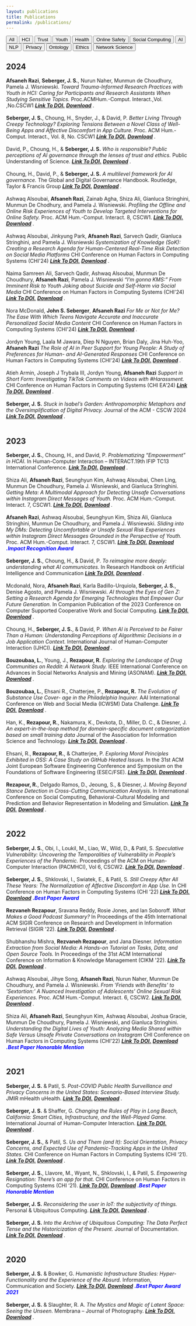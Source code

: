 ```yaml
---
layout: publications
title: Publications
permalink: /publications/
---
```

<button onclick="showContent('All')">All</button>
<button onclick="showContent('HCI')">HCI</button>
<button onclick="showContent('Trust')">Trust</button>
<button onclick="showContent('Youth')">Youth</button>
<button onclick="showContent('Health')">Health</button>
<button onclick="showContent('Online Safety')">Online Safety</button>
<button onclick="showContent('Social Computing')">Social Computing</button>
<button onclick="showContent('AI')">AI</button>
<button onclick="showContent('NLP')">NLP</button>
<button onclick="showContent('Privacy')">Privacy</button>
<button onclick="showContent('Ontology')">Ontology</button>
<button onclick="showContent('Ethics')">Ethics</button>
<button onclick="showContent('Network Science')">Network Science</button>
<div id='All' class='Pubcontent' style='display:block;'>
<h2>2024</h2>
<strong>Afsaneh Razi</strong>, <strong>Seberger, J. S.</strong>, Nurun Naher, Munmun de Choudhury, Pamela J. Wisniewski.  <em>Toward Trauma-Informed Research Practices with Youth in HCI: Caring for Participants and Research Assistants When Studying Sensitive Topics.</em> Proc.ACMHum.-Comput. Interact.,Vol. ,No.CSCW1 <a href="https://doi.org/10.1145/3637411"><em> <strong>Link To DOI.</strong></em></a> <a href="https://github.com/donuts-test/donuts-test.github.io/blob/main/Donuts_Colab_Publications_PDF/Toward%20Trauma-Informed%20Research%20Practices%20with%20Youth%20in%20HCI_%20Caring%20for%20Participants%20and%20Research%20Assistants%20When%20Studying%20Sensitive%20Topics.pdf"><em><strong> Download</strong></em></a> <em>.</em> <br><br><strong>Seberger, J. S.</strong>, Choung, H., Snyder, J., & David, P. <em>Better Living Through Creepy Technology? Exploring Tensions Between a Novel Class of Well-Being Apps and Affective Discomfort in App Culture.</em> Proc. ACM Hum.-Comput. Interact., Vol. 8, No. CSCW1 <a href="https://doi.org/10.
1145/3637299"><em> <strong>Link To DOI.</strong></em></a> <a href="https://github.com/donuts-test/donuts-test.github.io/blob/main/Donuts_Colab_Publications_PDF/Better%20Living%20Through%20Creepy%20Technology%20Exploring%20Tensions%20Between%20a%20Novel.pdf"><em><strong> Download</strong></em></a> <em>.</em> <br><br> David, P., Choung, H., & <strong>Seberger, J. S.</strong> <em>Who is responsible? Public perceptions of AI governance through the lenses of trust and ethics.</em>  Public Understanding of Science. <a href="https://doi.org/10.1177/09636625231224592"><em> <strong>Link To DOI.</strong></em></a> <a href="nan"><em><strong> Download</strong></em></a> <em>.</em> <br><br>Choung, H., David, P., & <strong>Seberger, J. S.</strong> <em>A multilevel framework for AI governance. </em> The Global and Digital Governance Handbook. Routledge, Taylor & Francis Group <a href="TBD"><em> <strong>Link To DOI.</strong></em></a> <a href="nan"><em><strong> Download</strong></em></a> <em>.</em> <br><br> Ashwaq Alsoubai, <strong>Afsaneh Razi</strong>, Zainab Agha, Shiza Ali, Gianluca Stringhini, Munmun De Chodhury,
 and Pamela J. Wisniewski.  <em>Profiling the Offline and Online Risk Experiences of Youth to Develop Targeted Interventions for Online Safety. </em>  Proc. ACM Hum.-Comput. Interact. 8, CSCW1. <a href="https://doi.org/10.1145/3637391"><em> <strong>Link To DOI.</strong></em></a> <a href="https://github.com/donuts-test/donuts-test.github.io/blob/main/Donuts_Colab_Publications_PDF/Profiling%20the%20Offline%20and%20Online%20Risk%20Experiences%20of%20Youth%20to%20Develop%20Targeted%20Interventions%20for%20Online%20Safety.pdf"><em><strong> Download</strong></em></a> <em>.</em> <br><br>Ashwaq Alsoubai, Jinkyung Park, <strong>Afsaneh Razi</strong>, Sarvech Qadir, Gianluca Stringhini, and Pamela J. Wisniewski <em>Systemization of Knowledge (SoK): Creating a Research Agenda
for Human-Centered Real-Time Risk Detection on Social Media
Platforms</em> CHI Conference on Human Factors in Computing Systems (CHI'24) <a href="https://doi.org/10.1145/3613904.3642315"><em> <strong>Link To DOI.</strong></em></a> <a href="https://github.com/donuts-test/donuts-test.github.io/blob/main/Donuts_Colab_Publications_PDF/Creating%20a%20Research%20Agenda%20for%20Human-Centered%20Real-Time%20Risk%20Detection%20on%20Social%20Media%20Platforms.pdf"><em><strong> Download</strong></em></a> <em>.</em> <br><br>Naima Samreen Ali, Sarvech Qadir, Ashwaq Alsoubai, Munmun De Choudhury, <strong>Afsaneh Razi</strong>, Pamela J. Wisniewski <em>“I’m gonna KMS:” From Imminent Risk to Youth Joking about
Suicide and Self-Harm via Social Media</em> CHI Conference on Human Factors in Computing Systems (CHI'24) <a href="https://doi.org/10.1145/3613904.3642489"><em> <strong>Link To DOI.</strong></em></a> <a href="https://github.com/donuts-test/donuts-test.github.io/blob/main/Donuts_Colab_Publications_PDF/From%20Imminent%20Risk%20to%20Youth%20Joking%20about%20Suicide%20and%20Self-Harm%20via%20Social%20Media.pdf"><em><strong> Download</strong></em></a> <em>.</em> <br><br>Nora McDonald, <strong>John S. Seberger</strong>, <strong>Afsaneh Razi</strong> <em>For Me or Not for Me? The Ease With Which Teens Navigate
Accurate and Inaccurate Personalized Social Media Content</em> CHI Conference on Human Factors in Computing Systems (CHI'24) <a href="https://doi.org/10.1145/3613904.3642297"><em> <strong>Link To DOI.</strong></em></a> <a href="https://github.com/donuts-test/donuts-test.github.io/blob/main/Donuts_Colab_Publications_PDF/For_Me_or_Not_for_Me__CHI_2024-1.pdf"><em><strong> Download</strong></em></a> <em>.</em> <br><br>Jordyn Young, Laala M Jawara, Diep N Nguyen, Brian Daly, Jina Huh-Yoo, <strong>Afsaneh Razi</strong> <em>The Role of AI in Peer Support for Young People: A Study of Preferences for
Human- and AI-Generated Responses</em> CHI Conference on Human Factors in Computing Systems (CHI'24) <a href="https://doi.org/10.
1145/3613904.3642574"><em> <strong>Link To DOI.</strong></em></a> <a href="https://github.com/donuts-test/donuts-test.github.io/blob/main/Donuts_Colab_Publications_PDF/CHI2024_Peer_Support_Norms_Exchange.pdf"><em><strong> Download</strong></em></a> <em>.</em> <br><br>Atieh Armin, Joseph J Trybala III, Jordyn Young, <strong>Afsaneh Razi</strong> <em>Support in Short Form: Investigating TikTok Comments on Videos with #Harassment.</em> CHI Conference on Human Factors in Computing Systems (CHI EA'24) <a href="https://doi.org/10.1145/3613905.3650849"><em> <strong>Link To DOI.</strong></em></a> <a href="https://github.com/donuts-test/donuts-test.github.io/blob/main/Donuts_Colab_Publications_PDF/CHI_24_LBW_Tiktok_Harassment_Comments_Topic_Modeling.pdf"><em><strong> Download</strong></em></a> <em>.</em> <br><br><strong>Seberger, J. S.</strong> <em>Stuck in Isabel’s Garden: Anthropomorphic Metaphors and
the Oversimplification of Digital Privacy.</em> Journal of the ACM - CSCW 2024 <a href="https://doi.org/10.1145/1122445.1122456"><em> <strong>Link To DOI.</strong></em></a> <a href="Null"><em><strong> Download</strong></em></a> <em>.</em> <br><br><h2>2023</h2>
<strong>Seberger, J. S.</strong>, Choung, H., and David, P. <em>Problematizing “Empowerment” in HCAI.</em> In Human-Computer Interaction – INTERACT.19th IFIP TC13 International Conference.  <a href="https://doi.org/10.1007/978-3-031-42286-7_15"><em> <strong>Link To DOI.</strong></em></a> <a href="https://github.com/donuts-test/donuts-test.github.io/blob/main/Donuts_Colab_Publications_PDF/Problematizing%20%E2%80%9CEmpowerment%E2%80%9D%20in%20HCAI..pdf"><em><strong> Download</strong></em></a> <em>.</em> <br><br>Shiza Ali, <strong>Afsaneh Razi</strong>, Seunghyun Kim, Ashwaq Alsoubai, Chen Ling, Munmun De Choudhury, Pamela J. Wisniewski, and Gianluca Stringhini.  <em>Getting Meta: A Multimodal Approach for Detecting Unsafe Conversations within Instagram Direct Messages of Youth.</em> Proc. ACM Hum.-Comput. Interact. 7, CSCW1. <a href="https://doi.org/10.1145/3579608"><em> <strong>Link To DOI.</strong></em></a> <a href="https://github.com/donuts-test/donuts-test.github.io/blob/main/Donuts_Colab_Publications_PDF/Getting%20Meta_%20A%20Multimodal%20Approach%20for%20Detecting%20Unsafe%20Conversations%20within%20Instagram%20Direct%20Messages%20of%20Youth.pdf"><em><strong> Download</strong></em></a> <em>.</em> <br><br><strong>Afsaneh Razi</strong>, Ashwaq Alsoubai, Seunghyun Kim, Shiza Ali, Gianluca Stringhini, Munmun De Choudhury, and Pamela J. Wisniewski.  <em>Sliding into My DMs: Detecting Uncomfortable or Unsafe Sexual Risk Experiences within Instagram Direct Messages Grounded in the Perspective of Youth.</em> Proc. ACM Hum.-Comput. Interact. 7, CSCW1. <a href="https://doi.org/10.1145/3579522"><em> <strong>Link To DOI.</strong></em></a> <a href="https://github.com/donuts-test/donuts-test.github.io/blob/main/Donuts_Colab_Publications_PDF/Sliding%20into%20My%20DMs_%20Detecting%20Uncomfortable%20or%20Unsafe%20Sexual%20Risk%20Experiences%20within%20Instagram%20Direct%20Messages%20Grounded%20in%20the%20Perspective%20of%20Youth.pdf"><em><strong> Download</strong></em></a> <span style="color: blue; font-style: italic; font-weight: bold;">.Impact Recognition Award</span> <br><br><strong>Seberger, J. S.</strong>, Choung, H., & David, P. <em>To reimagine more deeply: understanding what AI communicates. </em> In Research Handbook on Artificial Intelligence and Communication <a href="https://doi.org/10.4337/9781803920306.00034"><em> <strong>Link To DOI.</strong></em></a> <a href="nan"><em><strong> Download</strong></em></a> <em>.</em> <br><br>Mcdonald, Nora, <strong>Afsaneh Razi</strong>, Karla Badillo-Urquiola, <strong>Seberger, J. S.</strong>, Denise Agosto, and Pamela J. Wisniewski. <em>AI through the Eyes of Gen Z: Setting a Research Agenda for Emerging Technologies that Empower Our Future Generation.</em> In Companion Publication of the 2023 Conference on Computer Supported Cooperative Work and Social Computing. <a href="https://doi.org/10.1145/3584931.3611281"><em> <strong>Link To DOI.</strong></em></a> <a href="https://github.com/donuts-test/donuts-test.github.io/blob/main/Donuts_Colab_Publications_PDF/AI%20through%20the%20Eyes%20of%20Gen%20Z_%20Setting%20a%20Research%20Agenda%20for%20Emerging%20Technologies%20that%20Empower%20Our%20Future%20Generations.pdf"><em><strong> Download</strong></em></a> <em>.</em> <br><br>Choung, H., <strong>Seberger, J. S.</strong>, & David, P.  <em>When AI is Perceived to be Fairer Than a Human: Understanding Perceptions of Algorithmic Decisions in a Job Application Context. </em> International Journal of Human-Computer Interaction (IJHCI). <a href="https://doi.org/10.1080/10447318.2023.2266244"><em> <strong>Link To DOI.</strong></em></a> <a href="https://github.com/donuts-test/donuts-test.github.io/blob/main/Donuts_Colab_Publications_PDF/When%20AI%20is%20Perceived%20to%20Be%20Fairer%20than%20a%20Human%20%20Understanding%20Perceptions%20of%20Algorithmic%20Decisions%20in%20a%20Job%20Application%20C.pdf"><em><strong> Download</strong></em></a> <em>.</em> <br><br><strong>Bouzoubaa, L.</strong>, Young, J., <strong>Rezapour, R.</strong> <em>Exploring the Landscape of Drug Communities on Reddit: A Network Study.</em> IEEE International Conference on Advances in Social Networks Analysis and Mining (ASONAM). <a href="https://doi.org/10.1145/3625007.3629125"><em> <strong>Link To DOI.</strong></em></a> <a href="nan"><em><strong> Download</strong></em></a> <em>.</em> <br><br><strong>Bouzoubaa, L.</strong>, Ehsani R., Chatterjee, P., <strong>Rezapour, R.</strong> <em>The Evolution of Substance Use Cover- age in the Philadelphia Inquirer.</em> AAI International Conference on Web and Social Media (ICWSM) Data Challenge. <a href="https://doi.org/10.48550/ARXIV.2307.01299"><em> <strong>Link To DOI.</strong></em></a> <a href="https://github.com/donuts-test/donuts-test.github.io/blob/main/Donuts_Colab_Publications_PDF/The%20Evolution%20of%20Substance%20Use%20Coverage%20in%20the%20Philadelphia%20Inquirer.pdf"><em><strong> Download</strong></em></a> <em>.</em> <br><br>Han, K., <strong>Rezapour, R.</strong>, Nakamura, K., Devkota, D., Miller, D. C., & Diesner, J. <em>An expert-in-the-loop method for domain-specific document categorization based on small training data</em> Journal of the Association for Information Science and Technology. <a href="https://doi.org/10.1002/asi.24714"><em> <strong>Link To DOI.</strong></em></a> <a href="https://github.com/donuts-test/donuts-test.github.io/blob/main/Donuts_Colab_Publications_PDF/An%20expert-in-the-loop%20method%20for%20domain-specific%20document%20categorization%20based%20on%20small%20training%20data.pdf"><em><strong> Download</strong></em></a> <em>.</em> <br><br>Ehsani, R., <strong>Rezapour, R.</strong>, & Chatterjee, P. <em>Exploring Moral Principles Exhibited in OSS: A Case Study on GitHub Heated Issues.</em> In the 31st ACM Joint European Software Engineering Conference and Symposium on the Foundations of Software Engineering (ESEC/FSE). <a href="https://arxiv.org/abs/2307.15631"><em> <strong>Link To DOI.</strong></em></a> <a href="https://github.com/donuts-test/donuts-test.github.io/blob/main/Donuts_Colab_Publications_PDF/Exploring%20Moral%20Principles%20Exhibitedin%20OSS%20ACaseStudyon%20GitHubHeatedIssues.pdf"><em><strong> Download</strong></em></a> <em>.</em> <br><br><strong>Rezapour, R.</strong>, Delgado Ramos, D., Jeoung, S., & Diesner, J. <em>Moving Beyond Stance Detection in Cross-Cutting Communication Analysis.</em> In International Conference on Social Computing, Behavioral-Cultural Modeling and Prediction and Behavior Representation in Modeling and Simulation. <a href="https://doi.org/10.1007/978-3-031-43129-6_30"><em> <strong>Link To DOI.</strong></em></a> <a href="nan"><em><strong> Download</strong></em></a> <em>.</em> <br><br><h2>2022</h2>
<strong>Seberger, J. S.</strong>, Obi, I., Loukil, M., Liao, W., Wild, D., & Patil, S. <em>Speculative Vulnerability: Uncovering the Temporalities of Vulnerability in People’s Experiences of the Pandemic.</em> Proceedings of the ACM on Human-Computer Interaction (PACMHCI), Vol 6, CSCW2. <a href="https://doi.org/10.1145/3555586"><em> <strong>Link To DOI.</strong></em></a> <a href="https://github.com/donuts-test/donuts-test.github.io/blob/main/Donuts_Colab_Publications_PDF/Speculative%20Vulnerability%20Uncovering%20the%20Temporalities%20of%20Vulnerability%20in%20People%E2%80%99s%20Experiences%20of%20the%20Pandemic.pdf"><em><strong> Download</strong></em></a> <em>.</em> <br><br><strong>Seberger, J. S.</strong>, Shklovski, I., Swiatek, E., & Patil, S. <em>Still Creepy After All These Years: The Normalization of Affective Discomfort in App Use.</em> In CHI Conference on Human Factors in Computing Systems (CHI ’22) <a href="https://doi.org/10.1145/3491102.3502112"><em> <strong>Link To DOI.</strong></em></a> <a href="https://github.com/donuts-test/donuts-test.github.io/blob/main/Donuts_Colab_Publications_PDF/Still%20Creepy%20After%20All%20These%20Years_%20The%20Normalization%20of%20Affective%20Discomfort%20in%20App%20Use.pdf"><em><strong> Download</strong></em></a> <span style="color: blue; font-style: italic; font-weight: bold;">.Best Paper Award</span> <br><br><strong>Rezvaneh Rezapour</strong>, Sravana Reddy, Rosie Jones, and Ian Soboroff. <em> What Makes a Good Podcast Summary?</em>  In Proceedings of the 45th International ACM SIGIR Conference on Research and Development in Information Retrieval (SIGIR '22). <a href="https://doi.org/10.1145/3477495.3531802"><em> <strong>Link To DOI.</strong></em></a> <a href="https://github.com/donuts-test/donuts-test.github.io/blob/main/Donuts_Colab_Publications_PDF/What%20Makes%20a%20Good%20Podcast%20Summary.pdf"><em><strong> Download</strong></em></a> <em>.</em> <br><br>Shubhanshu Mishra, <strong>Rezvaneh Rezapour</strong>, and Jana Diesner. <em> Information Extraction from Social Media: A Hands-on Tutorial on Tasks, Data, and Open Source Tools.</em> In Proceedings of the 31st ACM International Conference on Information & Knowledge Management (CIKM '22). <a href="https://doi.org/10.1145/3511808.3557503"><em> <strong>Link To DOI.</strong></em></a> <a href="https://github.com/donuts-test/donuts-test.github.io/blob/main/Donuts_Colab_Publications_PDF/Information%20Extraction%20from%20Social%20Media%20A%20Hands-on%20Tutorial%20on%20Tasks%2C%20Data%2C%20and%20Open%20Source%20Tools..pdf"><em><strong> Download</strong></em></a> <em>.</em> <br><br>Ashwaq Alsoubai, Jihye Song, <strong>Afsaneh Razi</strong>, Nurun Naher, Munmun De Choudhury, and Pamela J. Wisniewski. <em>From 'Friends with Benefits' to 'Sextortion:' A Nuanced Investigation of Adolescents' Online Sexual Risk Experiences.</em> Proc. ACM Hum.-Comput. Interact. 6, CSCW2. <a href="https://doi.org/10.1145/3555136"><em> <strong>Link To DOI.</strong></em></a> <a href="https://github.com/donuts-test/donuts-test.github.io/blob/main/Donuts_Colab_Publications_PDF/From%20'Friends%20with%20Benefits'%20to%20'Sextortion_'%20A%20Nuanced%20Investigation%20of%20Adolescents'%20Online%20Sexual%20Risk%20Experiences.pdf"><em><strong> Download</strong></em></a> <em>.</em> <br><br>Shiza Ali, <strong>Afsaneh Razi</strong>, Seunghyun Kim, Ashwaq Alsoubai, Joshua Gracie, Munmun De Choudhury, Pamela J. Wisniewski, and Gianluca Stringhini. <em>Understanding the Digital Lives of Youth: Analyzing Media Shared within Safe Versus Unsafe Private Conversations on Instagram</em> CHI Conference on Human Factors in Computing Systems (CHI'22) <a href="https://dl.acm.org/doi/abs/10.1145/3491102.3501969"><em> <strong>Link To DOI.</strong></em></a> <a href="https://github.com/donuts-test/donuts-test.github.io/blob/main/Donuts_Colab_Publications_PDF/Understanding_digital_lives_of_youth.pdf"><em><strong> Download</strong></em></a> <span style="color: blue; font-style: italic; font-weight: bold;">.Best Paper Honorable Mention</span> <br><br><h2>2021</h2>
<strong>Seberger, J. S.</strong> & Patil, S.  <em>Post-COVID Public Health Surveillance and Privacy Concerns in the United States: Scenario-Based Interview Study. </em> JMIR mHealth uHealth. <a href="https://doi.org/10.2196/30871"><em> <strong>Link To DOI.</strong></em></a> <a href="https://github.com/donuts-test/donuts-test.github.io/blob/main/Donuts_Colab_Publications_PDF/Post-COVID%20Public%20Health%20Surveillance%20and%20Privacy%20Concerns%20in%20the%20United%20States-%20Scenario-Based%20Interview%20Study..pdf"><em><strong> Download</strong></em></a> <em>.</em> <br><br><strong>Seberger, J. S.</strong> & Shaffer, G. <em>Changing the Rules of Play in Long Beach, California: Smart Cities, Infrastructure, and the Well-Played Game. </em> International Journal of Human-Computer Interaction. <a href="https://doi.org/10.1080/10447318.2021.2012380"><em> <strong>Link To DOI.</strong></em></a> <a href="https://github.com/donuts-test/donuts-test.github.io/blob/main/Donuts_Colab_Publications_PDF/Changing%20the%20Rules%20of%20Play%20in%20Long%20Beach%2C%20California-%20Smart%20Cities%2C%20Infrastructure%2C%20and%20the%20Well-Played%20Game..pdf"><em><strong> Download</strong></em></a> <em>.</em> <br><br><strong>Seberger, J. S.</strong>, & Patil, S. <em>Us and Them (and It): Social Orientation, Privacy Concerns, and Expected Use of Pandemic-Tracking Apps in the United States.</em> CHI Conference on Human Factors in Computing Systems (CHI ‘21). <a href="https://doi.org/10.1145/3411764.3445485"><em> <strong>Link To DOI.</strong></em></a> <a href="https://github.com/donuts-test/donuts-test.github.io/blob/main/Donuts_Colab_Publications_PDF/Us%20and%20Them%20(and%20It)-%20Social%20Orientation%2C%20Privacy%20Concerns%2C%20and%20Expected%20Use%20of%20Pandemic-Tracking%20Apps%20in%20the%20United%20States.pdf"><em><strong> Download</strong></em></a> <em>.</em> <br><br><strong>Seberger, J. S.</strong>, Llavore, M., Wyant, N., Shklovski, I., & Patil, S. <em>Empowering Resignation: There’s an app for that.</em> CHI Conference on Human Factors in Computing Systems (CHI ‘21). <a href="https://doi.org/10.1145/3411764.3445293"><em> <strong>Link To DOI.</strong></em></a> <a href="https://github.com/donuts-test/donuts-test.github.io/blob/main/Donuts_Colab_Publications_PDF/Empowering%20Resignation-%20There%E2%80%99s%20an%20app%20for%20that.pdf"><em><strong> Download</strong></em></a> <span style="color: blue; font-style: italic; font-weight: bold;">.Best Paper Honorable Mention</span> <br><br><strong>Seberger, J. S.</strong> <em>Reconsidering the user in IoT: the subjectivity of things. </em> Personal & Ubiquitous Computing. <a href="https://doi.org/10.1007/s00779-020-01513-0"><em> <strong>Link To DOI.</strong></em></a> <a href="https://github.com/donuts-test/donuts-test.github.io/blob/main/Donuts_Colab_Publications_PDF/Reconsidering%20the%20user%20in%20IoT%20the%20subjectivity%20of%20things.pdf"><em><strong> Download</strong></em></a> <em>.</em> <br><br><strong>Seberger, J. S.</strong> <em>Into the Archive of Ubiquitous Computing: The Data Perfect Tense and the Historicization of the Present. </em> Journal of Documentation. <a href="https://doi.org/10.1108/JD-11-2020-0195"><em> <strong>Link To DOI.</strong></em></a> <a href="https://github.com/donuts-test/donuts-test.github.io/blob/main/Donuts_Colab_Publications_PDF/Into%20the%20Archive%20of%20Ubiquitous%20Computing-%20The%20Data%20Perfect%20Tense%20and%20the%20Historicization%20of%20the%20Present.pdf"><em><strong> Download</strong></em></a> <em>.</em> <br><br><h2>2020</h2>
<strong>Seberger, J. S.</strong> & Bowker, G. <em>Humanistic Infrastructure Studies: Hyper-Functionality and the Experience of the Absurd. </em> Information, Communication and Society. <a href="https://doi.org/10.1080/1369118X.2020.1726985"><em> <strong>Link To DOI.</strong></em></a> <a href="https://github.com/donuts-test/donuts-test.github.io/blob/main/Donuts_Colab_Publications_PDF/Humanistic%20Infrastructure%20Studies-%20Hyper-Functionality%20and%20the%20Experience%20of%20the%20Absurd.pdf"><em><strong> Download</strong></em></a> <span style="color: blue; font-style: italic; font-weight: bold;">.Best Paper Award 2021</span> <br><br><strong>Seberger, J. S.</strong> & Slaughter, R. A. <em>The Mystics and Magic of Latent Space: Seeing the Unseen.</em> Membrana – Journal of Photography. <a href="https://doi.org/10.47659/m8.088.art"><em> <strong>Link To DOI.</strong></em></a> <a href="https://github.com/donuts-test/donuts-test.github.io/blob/main/Donuts_Colab_Publications_PDF/The%20Mystics%20and%20Magic%20of%20Latent%20Space-%20Seeing%20the%20Unseen.pdf"><em><strong> Download</strong></em></a> <em>.</em> <br><br></div>
<div id='HCI' class='Pubcontent' style='display:none;'>
<h2>2024</h2>
<strong>Afsaneh Razi</strong>, <strong>Seberger, J. S.</strong>, Nurun Naher, Munmun de Choudhury, Pamela J. Wisniewski.  <em>Toward Trauma-Informed Research Practices with Youth in HCI: Caring for Participants and Research Assistants When Studying Sensitive Topics.</em> Proc.ACMHum.-Comput. Interact.,Vol. ,No.CSCW1 <a href="https://doi.org/10.1145/3637411"><em> <strong>Link To DOI.</strong></em></a> <a href="https://github.com/donuts-test/donuts-test.github.io/blob/main/Donuts_Colab_Publications_PDF/Toward%20Trauma-Informed%20Research%20Practices%20with%20Youth%20in%20HCI_%20Caring%20for%20Participants%20and%20Research%20Assistants%20When%20Studying%20Sensitive%20Topics.pdf"><em><strong> Download</strong></em></a> <em>.</em> <br><br><strong>Seberger, J. S.</strong>, Choung, H., Snyder, J., & David, P. <em>Better Living Through Creepy Technology? Exploring Tensions Between a Novel Class of Well-Being Apps and Affective Discomfort in App Culture.</em> Proc. ACM Hum.-Comput. Interact., Vol. 8, No. CSCW1 <a href="https://doi.org/10.
1145/3637299"><em> <strong>Link To DOI.</strong></em></a> <a href="https://github.com/donuts-test/donuts-test.github.io/blob/main/Donuts_Colab_Publications_PDF/Better%20Living%20Through%20Creepy%20Technology%20Exploring%20Tensions%20Between%20a%20Novel.pdf"><em><strong> Download</strong></em></a> <em>.</em> <br><br> Ashwaq Alsoubai, <strong>Afsaneh Razi</strong>, Zainab Agha, Shiza Ali, Gianluca Stringhini, Munmun De Chodhury,
 and Pamela J. Wisniewski.  <em>Profiling the Offline and Online Risk Experiences of Youth to Develop Targeted Interventions for Online Safety. </em>  Proc. ACM Hum.-Comput. Interact. 8, CSCW1. <a href="https://doi.org/10.1145/3637391"><em> <strong>Link To DOI.</strong></em></a> <a href="https://github.com/donuts-test/donuts-test.github.io/blob/main/Donuts_Colab_Publications_PDF/Profiling%20the%20Offline%20and%20Online%20Risk%20Experiences%20of%20Youth%20to%20Develop%20Targeted%20Interventions%20for%20Online%20Safety.pdf"><em><strong> Download</strong></em></a> <em>.</em> <br><br>Ashwaq Alsoubai, Jinkyung Park, <strong>Afsaneh Razi</strong>, Sarvech Qadir, Gianluca Stringhini, and Pamela J. Wisniewski <em>Systemization of Knowledge (SoK): Creating a Research Agenda
for Human-Centered Real-Time Risk Detection on Social Media
Platforms</em> CHI Conference on Human Factors in Computing Systems (CHI'24) <a href="https://doi.org/10.1145/3613904.3642315"><em> <strong>Link To DOI.</strong></em></a> <a href="https://github.com/donuts-test/donuts-test.github.io/blob/main/Donuts_Colab_Publications_PDF/Creating%20a%20Research%20Agenda%20for%20Human-Centered%20Real-Time%20Risk%20Detection%20on%20Social%20Media%20Platforms.pdf"><em><strong> Download</strong></em></a> <em>.</em> <br><br>Naima Samreen Ali, Sarvech Qadir, Ashwaq Alsoubai, Munmun De Choudhury, <strong>Afsaneh Razi</strong>, Pamela J. Wisniewski <em>“I’m gonna KMS:” From Imminent Risk to Youth Joking about
Suicide and Self-Harm via Social Media</em> CHI Conference on Human Factors in Computing Systems (CHI'24) <a href="https://doi.org/10.1145/3613904.3642489"><em> <strong>Link To DOI.</strong></em></a> <a href="https://github.com/donuts-test/donuts-test.github.io/blob/main/Donuts_Colab_Publications_PDF/From%20Imminent%20Risk%20to%20Youth%20Joking%20about%20Suicide%20and%20Self-Harm%20via%20Social%20Media.pdf"><em><strong> Download</strong></em></a> <em>.</em> <br><br>Nora McDonald, <strong>John S. Seberger</strong>, <strong>Afsaneh Razi</strong> <em>For Me or Not for Me? The Ease With Which Teens Navigate
Accurate and Inaccurate Personalized Social Media Content</em> CHI Conference on Human Factors in Computing Systems (CHI'24) <a href="https://doi.org/10.1145/3613904.3642297"><em> <strong>Link To DOI.</strong></em></a> <a href="https://github.com/donuts-test/donuts-test.github.io/blob/main/Donuts_Colab_Publications_PDF/For_Me_or_Not_for_Me__CHI_2024-1.pdf"><em><strong> Download</strong></em></a> <em>.</em> <br><br>Jordyn Young, Laala M Jawara, Diep N Nguyen, Brian Daly, Jina Huh-Yoo, <strong>Afsaneh Razi</strong> <em>The Role of AI in Peer Support for Young People: A Study of Preferences for
Human- and AI-Generated Responses</em> CHI Conference on Human Factors in Computing Systems (CHI'24) <a href="https://doi.org/10.
1145/3613904.3642574"><em> <strong>Link To DOI.</strong></em></a> <a href="https://github.com/donuts-test/donuts-test.github.io/blob/main/Donuts_Colab_Publications_PDF/CHI2024_Peer_Support_Norms_Exchange.pdf"><em><strong> Download</strong></em></a> <em>.</em> <br><br>Atieh Armin, Joseph J Trybala III, Jordyn Young, <strong>Afsaneh Razi</strong> <em>Support in Short Form: Investigating TikTok Comments on Videos with #Harassment.</em> CHI Conference on Human Factors in Computing Systems (CHI EA'24) <a href="https://doi.org/10.1145/3613905.3650849"><em> <strong>Link To DOI.</strong></em></a> <a href="https://github.com/donuts-test/donuts-test.github.io/blob/main/Donuts_Colab_Publications_PDF/CHI_24_LBW_Tiktok_Harassment_Comments_Topic_Modeling.pdf"><em><strong> Download</strong></em></a> <em>.</em> <br><br><strong>Seberger, J. S.</strong> <em>Stuck in Isabel’s Garden: Anthropomorphic Metaphors and
the Oversimplification of Digital Privacy.</em> Journal of the ACM - CSCW 2024 <a href="https://doi.org/10.1145/1122445.1122456"><em> <strong>Link To DOI.</strong></em></a> <a href="Null"><em><strong> Download</strong></em></a> <em>.</em> <br><br><h2>2023</h2>
<strong>Seberger, J. S.</strong>, Choung, H., and David, P. <em>Problematizing “Empowerment” in HCAI.</em> In Human-Computer Interaction – INTERACT.19th IFIP TC13 International Conference.  <a href="https://doi.org/10.1007/978-3-031-42286-7_15"><em> <strong>Link To DOI.</strong></em></a> <a href="https://github.com/donuts-test/donuts-test.github.io/blob/main/Donuts_Colab_Publications_PDF/Problematizing%20%E2%80%9CEmpowerment%E2%80%9D%20in%20HCAI..pdf"><em><strong> Download</strong></em></a> <em>.</em> <br><br>Shiza Ali, <strong>Afsaneh Razi</strong>, Seunghyun Kim, Ashwaq Alsoubai, Chen Ling, Munmun De Choudhury, Pamela J. Wisniewski, and Gianluca Stringhini.  <em>Getting Meta: A Multimodal Approach for Detecting Unsafe Conversations within Instagram Direct Messages of Youth.</em> Proc. ACM Hum.-Comput. Interact. 7, CSCW1. <a href="https://doi.org/10.1145/3579608"><em> <strong>Link To DOI.</strong></em></a> <a href="https://github.com/donuts-test/donuts-test.github.io/blob/main/Donuts_Colab_Publications_PDF/Getting%20Meta_%20A%20Multimodal%20Approach%20for%20Detecting%20Unsafe%20Conversations%20within%20Instagram%20Direct%20Messages%20of%20Youth.pdf"><em><strong> Download</strong></em></a> <em>.</em> <br><br><strong>Afsaneh Razi</strong>, Ashwaq Alsoubai, Seunghyun Kim, Shiza Ali, Gianluca Stringhini, Munmun De Choudhury, and Pamela J. Wisniewski.  <em>Sliding into My DMs: Detecting Uncomfortable or Unsafe Sexual Risk Experiences within Instagram Direct Messages Grounded in the Perspective of Youth.</em> Proc. ACM Hum.-Comput. Interact. 7, CSCW1. <a href="https://doi.org/10.1145/3579522"><em> <strong>Link To DOI.</strong></em></a> <a href="https://github.com/donuts-test/donuts-test.github.io/blob/main/Donuts_Colab_Publications_PDF/Sliding%20into%20My%20DMs_%20Detecting%20Uncomfortable%20or%20Unsafe%20Sexual%20Risk%20Experiences%20within%20Instagram%20Direct%20Messages%20Grounded%20in%20the%20Perspective%20of%20Youth.pdf"><em><strong> Download</strong></em></a> <span style="color: blue; font-style: italic; font-weight: bold;">.Impact Recognition Award</span> <br><br><strong>Seberger, J. S.</strong>, Choung, H., & David, P. <em>To reimagine more deeply: understanding what AI communicates. </em> In Research Handbook on Artificial Intelligence and Communication <a href="https://doi.org/10.4337/9781803920306.00034"><em> <strong>Link To DOI.</strong></em></a> <a href="nan"><em><strong> Download</strong></em></a> <em>.</em> <br><br>Mcdonald, Nora, <strong>Afsaneh Razi</strong>, Karla Badillo-Urquiola, <strong>Seberger, J. S.</strong>, Denise Agosto, and Pamela J. Wisniewski. <em>AI through the Eyes of Gen Z: Setting a Research Agenda for Emerging Technologies that Empower Our Future Generation.</em> In Companion Publication of the 2023 Conference on Computer Supported Cooperative Work and Social Computing. <a href="https://doi.org/10.1145/3584931.3611281"><em> <strong>Link To DOI.</strong></em></a> <a href="https://github.com/donuts-test/donuts-test.github.io/blob/main/Donuts_Colab_Publications_PDF/AI%20through%20the%20Eyes%20of%20Gen%20Z_%20Setting%20a%20Research%20Agenda%20for%20Emerging%20Technologies%20that%20Empower%20Our%20Future%20Generations.pdf"><em><strong> Download</strong></em></a> <em>.</em> <br><br><h2>2022</h2>
<strong>Seberger, J. S.</strong>, Obi, I., Loukil, M., Liao, W., Wild, D., & Patil, S. <em>Speculative Vulnerability: Uncovering the Temporalities of Vulnerability in People’s Experiences of the Pandemic.</em> Proceedings of the ACM on Human-Computer Interaction (PACMHCI), Vol 6, CSCW2. <a href="https://doi.org/10.1145/3555586"><em> <strong>Link To DOI.</strong></em></a> <a href="https://github.com/donuts-test/donuts-test.github.io/blob/main/Donuts_Colab_Publications_PDF/Speculative%20Vulnerability%20Uncovering%20the%20Temporalities%20of%20Vulnerability%20in%20People%E2%80%99s%20Experiences%20of%20the%20Pandemic.pdf"><em><strong> Download</strong></em></a> <em>.</em> <br><br><strong>Seberger, J. S.</strong>, Shklovski, I., Swiatek, E., & Patil, S. <em>Still Creepy After All These Years: The Normalization of Affective Discomfort in App Use.</em> In CHI Conference on Human Factors in Computing Systems (CHI ’22) <a href="https://doi.org/10.1145/3491102.3502112"><em> <strong>Link To DOI.</strong></em></a> <a href="https://github.com/donuts-test/donuts-test.github.io/blob/main/Donuts_Colab_Publications_PDF/Still%20Creepy%20After%20All%20These%20Years_%20The%20Normalization%20of%20Affective%20Discomfort%20in%20App%20Use.pdf"><em><strong> Download</strong></em></a> <span style="color: blue; font-style: italic; font-weight: bold;">.Best Paper Award</span> <br><br>Shubhanshu Mishra, <strong>Rezvaneh Rezapour</strong>, and Jana Diesner. <em> Information Extraction from Social Media: A Hands-on Tutorial on Tasks, Data, and Open Source Tools.</em> In Proceedings of the 31st ACM International Conference on Information & Knowledge Management (CIKM '22). <a href="https://doi.org/10.1145/3511808.3557503"><em> <strong>Link To DOI.</strong></em></a> <a href="https://github.com/donuts-test/donuts-test.github.io/blob/main/Donuts_Colab_Publications_PDF/Information%20Extraction%20from%20Social%20Media%20A%20Hands-on%20Tutorial%20on%20Tasks%2C%20Data%2C%20and%20Open%20Source%20Tools..pdf"><em><strong> Download</strong></em></a> <em>.</em> <br><br>Ashwaq Alsoubai, Jihye Song, <strong>Afsaneh Razi</strong>, Nurun Naher, Munmun De Choudhury, and Pamela J. Wisniewski. <em>From 'Friends with Benefits' to 'Sextortion:' A Nuanced Investigation of Adolescents' Online Sexual Risk Experiences.</em> Proc. ACM Hum.-Comput. Interact. 6, CSCW2. <a href="https://doi.org/10.1145/3555136"><em> <strong>Link To DOI.</strong></em></a> <a href="https://github.com/donuts-test/donuts-test.github.io/blob/main/Donuts_Colab_Publications_PDF/From%20'Friends%20with%20Benefits'%20to%20'Sextortion_'%20A%20Nuanced%20Investigation%20of%20Adolescents'%20Online%20Sexual%20Risk%20Experiences.pdf"><em><strong> Download</strong></em></a> <em>.</em> <br><br>Shiza Ali, <strong>Afsaneh Razi</strong>, Seunghyun Kim, Ashwaq Alsoubai, Joshua Gracie, Munmun De Choudhury, Pamela J. Wisniewski, and Gianluca Stringhini. <em>Understanding the Digital Lives of Youth: Analyzing Media Shared within Safe Versus Unsafe Private Conversations on Instagram</em> CHI Conference on Human Factors in Computing Systems (CHI'22) <a href="https://dl.acm.org/doi/abs/10.1145/3491102.3501969"><em> <strong>Link To DOI.</strong></em></a> <a href="https://github.com/donuts-test/donuts-test.github.io/blob/main/Donuts_Colab_Publications_PDF/Understanding_digital_lives_of_youth.pdf"><em><strong> Download</strong></em></a> <span style="color: blue; font-style: italic; font-weight: bold;">.Best Paper Honorable Mention</span> <br><br><h2>2021</h2>
<strong>Seberger, J. S.</strong> & Shaffer, G. <em>Changing the Rules of Play in Long Beach, California: Smart Cities, Infrastructure, and the Well-Played Game. </em> International Journal of Human-Computer Interaction. <a href="https://doi.org/10.1080/10447318.2021.2012380"><em> <strong>Link To DOI.</strong></em></a> <a href="https://github.com/donuts-test/donuts-test.github.io/blob/main/Donuts_Colab_Publications_PDF/Changing%20the%20Rules%20of%20Play%20in%20Long%20Beach%2C%20California-%20Smart%20Cities%2C%20Infrastructure%2C%20and%20the%20Well-Played%20Game..pdf"><em><strong> Download</strong></em></a> <em>.</em> <br><br><strong>Seberger, J. S.</strong>, & Patil, S. <em>Us and Them (and It): Social Orientation, Privacy Concerns, and Expected Use of Pandemic-Tracking Apps in the United States.</em> CHI Conference on Human Factors in Computing Systems (CHI ‘21). <a href="https://doi.org/10.1145/3411764.3445485"><em> <strong>Link To DOI.</strong></em></a> <a href="https://github.com/donuts-test/donuts-test.github.io/blob/main/Donuts_Colab_Publications_PDF/Us%20and%20Them%20(and%20It)-%20Social%20Orientation%2C%20Privacy%20Concerns%2C%20and%20Expected%20Use%20of%20Pandemic-Tracking%20Apps%20in%20the%20United%20States.pdf"><em><strong> Download</strong></em></a> <em>.</em> <br><br><strong>Seberger, J. S.</strong>, Llavore, M., Wyant, N., Shklovski, I., & Patil, S. <em>Empowering Resignation: There’s an app for that.</em> CHI Conference on Human Factors in Computing Systems (CHI ‘21). <a href="https://doi.org/10.1145/3411764.3445293"><em> <strong>Link To DOI.</strong></em></a> <a href="https://github.com/donuts-test/donuts-test.github.io/blob/main/Donuts_Colab_Publications_PDF/Empowering%20Resignation-%20There%E2%80%99s%20an%20app%20for%20that.pdf"><em><strong> Download</strong></em></a> <span style="color: blue; font-style: italic; font-weight: bold;">.Best Paper Honorable Mention</span> <br><br><strong>Seberger, J. S.</strong> <em>Reconsidering the user in IoT: the subjectivity of things. </em> Personal & Ubiquitous Computing. <a href="https://doi.org/10.1007/s00779-020-01513-0"><em> <strong>Link To DOI.</strong></em></a> <a href="https://github.com/donuts-test/donuts-test.github.io/blob/main/Donuts_Colab_Publications_PDF/Reconsidering%20the%20user%20in%20IoT%20the%20subjectivity%20of%20things.pdf"><em><strong> Download</strong></em></a> <em>.</em> <br><br><strong>Seberger, J. S.</strong> <em>Into the Archive of Ubiquitous Computing: The Data Perfect Tense and the Historicization of the Present. </em> Journal of Documentation. <a href="https://doi.org/10.1108/JD-11-2020-0195"><em> <strong>Link To DOI.</strong></em></a> <a href="https://github.com/donuts-test/donuts-test.github.io/blob/main/Donuts_Colab_Publications_PDF/Into%20the%20Archive%20of%20Ubiquitous%20Computing-%20The%20Data%20Perfect%20Tense%20and%20the%20Historicization%20of%20the%20Present.pdf"><em><strong> Download</strong></em></a> <em>.</em> <br><br><h2>2020</h2>
<strong>Seberger, J. S.</strong> & Bowker, G. <em>Humanistic Infrastructure Studies: Hyper-Functionality and the Experience of the Absurd. </em> Information, Communication and Society. <a href="https://doi.org/10.1080/1369118X.2020.1726985"><em> <strong>Link To DOI.</strong></em></a> <a href="https://github.com/donuts-test/donuts-test.github.io/blob/main/Donuts_Colab_Publications_PDF/Humanistic%20Infrastructure%20Studies-%20Hyper-Functionality%20and%20the%20Experience%20of%20the%20Absurd.pdf"><em><strong> Download</strong></em></a> <span style="color: blue; font-style: italic; font-weight: bold;">.Best Paper Award 2021</span> <br><br><strong>Seberger, J. S.</strong> & Slaughter, R. A. <em>The Mystics and Magic of Latent Space: Seeing the Unseen.</em> Membrana – Journal of Photography. <a href="https://doi.org/10.47659/m8.088.art"><em> <strong>Link To DOI.</strong></em></a> <a href="https://github.com/donuts-test/donuts-test.github.io/blob/main/Donuts_Colab_Publications_PDF/The%20Mystics%20and%20Magic%20of%20Latent%20Space-%20Seeing%20the%20Unseen.pdf"><em><strong> Download</strong></em></a> <em>.</em> <br><br></div>
<div id='Trust' class='Pubcontent' style='display:none;'>
<h2>2024</h2>
<strong>Seberger, J. S.</strong>, Choung, H., Snyder, J., & David, P. <em>Better Living Through Creepy Technology? Exploring Tensions Between a Novel Class of Well-Being Apps and Affective Discomfort in App Culture.</em> Proc. ACM Hum.-Comput. Interact., Vol. 8, No. CSCW1 <a href="https://doi.org/10.
1145/3637299"><em> <strong>Link To DOI.</strong></em></a> <a href="https://github.com/donuts-test/donuts-test.github.io/blob/main/Donuts_Colab_Publications_PDF/Better%20Living%20Through%20Creepy%20Technology%20Exploring%20Tensions%20Between%20a%20Novel.pdf"><em><strong> Download</strong></em></a> <em>.</em> <br><br> David, P., Choung, H., & <strong>Seberger, J. S.</strong> <em>Who is responsible? Public perceptions of AI governance through the lenses of trust and ethics.</em>  Public Understanding of Science. <a href="https://doi.org/10.1177/09636625231224592"><em> <strong>Link To DOI.</strong></em></a> <a href="nan"><em><strong> Download</strong></em></a> <em>.</em> <br><br><h2>2021</h2>
<strong>Seberger, J. S.</strong> & Shaffer, G. <em>Changing the Rules of Play in Long Beach, California: Smart Cities, Infrastructure, and the Well-Played Game. </em> International Journal of Human-Computer Interaction. <a href="https://doi.org/10.1080/10447318.2021.2012380"><em> <strong>Link To DOI.</strong></em></a> <a href="https://github.com/donuts-test/donuts-test.github.io/blob/main/Donuts_Colab_Publications_PDF/Changing%20the%20Rules%20of%20Play%20in%20Long%20Beach%2C%20California-%20Smart%20Cities%2C%20Infrastructure%2C%20and%20the%20Well-Played%20Game..pdf"><em><strong> Download</strong></em></a> <em>.</em> <br><br></div>
<div id='Youth' class='Pubcontent' style='display:none;'>
<h2>2024</h2>
<strong>Afsaneh Razi</strong>, <strong>Seberger, J. S.</strong>, Nurun Naher, Munmun de Choudhury, Pamela J. Wisniewski.  <em>Toward Trauma-Informed Research Practices with Youth in HCI: Caring for Participants and Research Assistants When Studying Sensitive Topics.</em> Proc.ACMHum.-Comput. Interact.,Vol. ,No.CSCW1 <a href="https://doi.org/10.1145/3637411"><em> <strong>Link To DOI.</strong></em></a> <a href="https://github.com/donuts-test/donuts-test.github.io/blob/main/Donuts_Colab_Publications_PDF/Toward%20Trauma-Informed%20Research%20Practices%20with%20Youth%20in%20HCI_%20Caring%20for%20Participants%20and%20Research%20Assistants%20When%20Studying%20Sensitive%20Topics.pdf"><em><strong> Download</strong></em></a> <em>.</em> <br><br> Ashwaq Alsoubai, <strong>Afsaneh Razi</strong>, Zainab Agha, Shiza Ali, Gianluca Stringhini, Munmun De Chodhury,
 and Pamela J. Wisniewski.  <em>Profiling the Offline and Online Risk Experiences of Youth to Develop Targeted Interventions for Online Safety. </em>  Proc. ACM Hum.-Comput. Interact. 8, CSCW1. <a href="https://doi.org/10.1145/3637391"><em> <strong>Link To DOI.</strong></em></a> <a href="https://github.com/donuts-test/donuts-test.github.io/blob/main/Donuts_Colab_Publications_PDF/Profiling%20the%20Offline%20and%20Online%20Risk%20Experiences%20of%20Youth%20to%20Develop%20Targeted%20Interventions%20for%20Online%20Safety.pdf"><em><strong> Download</strong></em></a> <em>.</em> <br><br>Naima Samreen Ali, Sarvech Qadir, Ashwaq Alsoubai, Munmun De Choudhury, <strong>Afsaneh Razi</strong>, Pamela J. Wisniewski <em>“I’m gonna KMS:” From Imminent Risk to Youth Joking about
Suicide and Self-Harm via Social Media</em> CHI Conference on Human Factors in Computing Systems (CHI'24) <a href="https://doi.org/10.1145/3613904.3642489"><em> <strong>Link To DOI.</strong></em></a> <a href="https://github.com/donuts-test/donuts-test.github.io/blob/main/Donuts_Colab_Publications_PDF/From%20Imminent%20Risk%20to%20Youth%20Joking%20about%20Suicide%20and%20Self-Harm%20via%20Social%20Media.pdf"><em><strong> Download</strong></em></a> <em>.</em> <br><br>Nora McDonald, <strong>John S. Seberger</strong>, <strong>Afsaneh Razi</strong> <em>For Me or Not for Me? The Ease With Which Teens Navigate
Accurate and Inaccurate Personalized Social Media Content</em> CHI Conference on Human Factors in Computing Systems (CHI'24) <a href="https://doi.org/10.1145/3613904.3642297"><em> <strong>Link To DOI.</strong></em></a> <a href="https://github.com/donuts-test/donuts-test.github.io/blob/main/Donuts_Colab_Publications_PDF/For_Me_or_Not_for_Me__CHI_2024-1.pdf"><em><strong> Download</strong></em></a> <em>.</em> <br><br>Atieh Armin, Joseph J Trybala III, Jordyn Young, <strong>Afsaneh Razi</strong> <em>Support in Short Form: Investigating TikTok Comments on Videos with #Harassment.</em> CHI Conference on Human Factors in Computing Systems (CHI EA'24) <a href="https://doi.org/10.1145/3613905.3650849"><em> <strong>Link To DOI.</strong></em></a> <a href="https://github.com/donuts-test/donuts-test.github.io/blob/main/Donuts_Colab_Publications_PDF/CHI_24_LBW_Tiktok_Harassment_Comments_Topic_Modeling.pdf"><em><strong> Download</strong></em></a> <em>.</em> <br><br><h2>2023</h2>
Shiza Ali, <strong>Afsaneh Razi</strong>, Seunghyun Kim, Ashwaq Alsoubai, Chen Ling, Munmun De Choudhury, Pamela J. Wisniewski, and Gianluca Stringhini.  <em>Getting Meta: A Multimodal Approach for Detecting Unsafe Conversations within Instagram Direct Messages of Youth.</em> Proc. ACM Hum.-Comput. Interact. 7, CSCW1. <a href="https://doi.org/10.1145/3579608"><em> <strong>Link To DOI.</strong></em></a> <a href="https://github.com/donuts-test/donuts-test.github.io/blob/main/Donuts_Colab_Publications_PDF/Getting%20Meta_%20A%20Multimodal%20Approach%20for%20Detecting%20Unsafe%20Conversations%20within%20Instagram%20Direct%20Messages%20of%20Youth.pdf"><em><strong> Download</strong></em></a> <em>.</em> <br><br><strong>Afsaneh Razi</strong>, Ashwaq Alsoubai, Seunghyun Kim, Shiza Ali, Gianluca Stringhini, Munmun De Choudhury, and Pamela J. Wisniewski.  <em>Sliding into My DMs: Detecting Uncomfortable or Unsafe Sexual Risk Experiences within Instagram Direct Messages Grounded in the Perspective of Youth.</em> Proc. ACM Hum.-Comput. Interact. 7, CSCW1. <a href="https://doi.org/10.1145/3579522"><em> <strong>Link To DOI.</strong></em></a> <a href="https://github.com/donuts-test/donuts-test.github.io/blob/main/Donuts_Colab_Publications_PDF/Sliding%20into%20My%20DMs_%20Detecting%20Uncomfortable%20or%20Unsafe%20Sexual%20Risk%20Experiences%20within%20Instagram%20Direct%20Messages%20Grounded%20in%20the%20Perspective%20of%20Youth.pdf"><em><strong> Download</strong></em></a> <span style="color: blue; font-style: italic; font-weight: bold;">.Impact Recognition Award</span> <br><br>Mcdonald, Nora, <strong>Afsaneh Razi</strong>, Karla Badillo-Urquiola, <strong>Seberger, J. S.</strong>, Denise Agosto, and Pamela J. Wisniewski. <em>AI through the Eyes of Gen Z: Setting a Research Agenda for Emerging Technologies that Empower Our Future Generation.</em> In Companion Publication of the 2023 Conference on Computer Supported Cooperative Work and Social Computing. <a href="https://doi.org/10.1145/3584931.3611281"><em> <strong>Link To DOI.</strong></em></a> <a href="https://github.com/donuts-test/donuts-test.github.io/blob/main/Donuts_Colab_Publications_PDF/AI%20through%20the%20Eyes%20of%20Gen%20Z_%20Setting%20a%20Research%20Agenda%20for%20Emerging%20Technologies%20that%20Empower%20Our%20Future%20Generations.pdf"><em><strong> Download</strong></em></a> <em>.</em> <br><br><h2>2022</h2>
Ashwaq Alsoubai, Jihye Song, <strong>Afsaneh Razi</strong>, Nurun Naher, Munmun De Choudhury, and Pamela J. Wisniewski. <em>From 'Friends with Benefits' to 'Sextortion:' A Nuanced Investigation of Adolescents' Online Sexual Risk Experiences.</em> Proc. ACM Hum.-Comput. Interact. 6, CSCW2. <a href="https://doi.org/10.1145/3555136"><em> <strong>Link To DOI.</strong></em></a> <a href="https://github.com/donuts-test/donuts-test.github.io/blob/main/Donuts_Colab_Publications_PDF/From%20'Friends%20with%20Benefits'%20to%20'Sextortion_'%20A%20Nuanced%20Investigation%20of%20Adolescents'%20Online%20Sexual%20Risk%20Experiences.pdf"><em><strong> Download</strong></em></a> <em>.</em> <br><br>Shiza Ali, <strong>Afsaneh Razi</strong>, Seunghyun Kim, Ashwaq Alsoubai, Joshua Gracie, Munmun De Choudhury, Pamela J. Wisniewski, and Gianluca Stringhini. <em>Understanding the Digital Lives of Youth: Analyzing Media Shared within Safe Versus Unsafe Private Conversations on Instagram</em> CHI Conference on Human Factors in Computing Systems (CHI'22) <a href="https://dl.acm.org/doi/abs/10.1145/3491102.3501969"><em> <strong>Link To DOI.</strong></em></a> <a href="https://github.com/donuts-test/donuts-test.github.io/blob/main/Donuts_Colab_Publications_PDF/Understanding_digital_lives_of_youth.pdf"><em><strong> Download</strong></em></a> <span style="color: blue; font-style: italic; font-weight: bold;">.Best Paper Honorable Mention</span> <br><br></div>
<div id='Health' class='Pubcontent' style='display:none;'>
<h2>2024</h2>
<strong>Afsaneh Razi</strong>, <strong>Seberger, J. S.</strong>, Nurun Naher, Munmun de Choudhury, Pamela J. Wisniewski.  <em>Toward Trauma-Informed Research Practices with Youth in HCI: Caring for Participants and Research Assistants When Studying Sensitive Topics.</em> Proc.ACMHum.-Comput. Interact.,Vol. ,No.CSCW1 <a href="https://doi.org/10.1145/3637411"><em> <strong>Link To DOI.</strong></em></a> <a href="https://github.com/donuts-test/donuts-test.github.io/blob/main/Donuts_Colab_Publications_PDF/Toward%20Trauma-Informed%20Research%20Practices%20with%20Youth%20in%20HCI_%20Caring%20for%20Participants%20and%20Research%20Assistants%20When%20Studying%20Sensitive%20Topics.pdf"><em><strong> Download</strong></em></a> <em>.</em> <br><br> Ashwaq Alsoubai, <strong>Afsaneh Razi</strong>, Zainab Agha, Shiza Ali, Gianluca Stringhini, Munmun De Chodhury,
 and Pamela J. Wisniewski.  <em>Profiling the Offline and Online Risk Experiences of Youth to Develop Targeted Interventions for Online Safety. </em>  Proc. ACM Hum.-Comput. Interact. 8, CSCW1. <a href="https://doi.org/10.1145/3637391"><em> <strong>Link To DOI.</strong></em></a> <a href="https://github.com/donuts-test/donuts-test.github.io/blob/main/Donuts_Colab_Publications_PDF/Profiling%20the%20Offline%20and%20Online%20Risk%20Experiences%20of%20Youth%20to%20Develop%20Targeted%20Interventions%20for%20Online%20Safety.pdf"><em><strong> Download</strong></em></a> <em>.</em> <br><br>Nora McDonald, <strong>John S. Seberger</strong>, <strong>Afsaneh Razi</strong> <em>For Me or Not for Me? The Ease With Which Teens Navigate
Accurate and Inaccurate Personalized Social Media Content</em> CHI Conference on Human Factors in Computing Systems (CHI'24) <a href="https://doi.org/10.1145/3613904.3642297"><em> <strong>Link To DOI.</strong></em></a> <a href="https://github.com/donuts-test/donuts-test.github.io/blob/main/Donuts_Colab_Publications_PDF/For_Me_or_Not_for_Me__CHI_2024-1.pdf"><em><strong> Download</strong></em></a> <em>.</em> <br><br><h2>2021</h2>
<strong>Seberger, J. S.</strong> & Patil, S.  <em>Post-COVID Public Health Surveillance and Privacy Concerns in the United States: Scenario-Based Interview Study. </em> JMIR mHealth uHealth. <a href="https://doi.org/10.2196/30871"><em> <strong>Link To DOI.</strong></em></a> <a href="https://github.com/donuts-test/donuts-test.github.io/blob/main/Donuts_Colab_Publications_PDF/Post-COVID%20Public%20Health%20Surveillance%20and%20Privacy%20Concerns%20in%20the%20United%20States-%20Scenario-Based%20Interview%20Study..pdf"><em><strong> Download</strong></em></a> <em>.</em> <br><br><strong>Seberger, J. S.</strong>, & Patil, S. <em>Us and Them (and It): Social Orientation, Privacy Concerns, and Expected Use of Pandemic-Tracking Apps in the United States.</em> CHI Conference on Human Factors in Computing Systems (CHI ‘21). <a href="https://doi.org/10.1145/3411764.3445485"><em> <strong>Link To DOI.</strong></em></a> <a href="https://github.com/donuts-test/donuts-test.github.io/blob/main/Donuts_Colab_Publications_PDF/Us%20and%20Them%20(and%20It)-%20Social%20Orientation%2C%20Privacy%20Concerns%2C%20and%20Expected%20Use%20of%20Pandemic-Tracking%20Apps%20in%20the%20United%20States.pdf"><em><strong> Download</strong></em></a> <em>.</em> <br><br></div>
<div id='Online Safety' class='Pubcontent' style='display:none;'>
<h2>2024</h2>
 Ashwaq Alsoubai, <strong>Afsaneh Razi</strong>, Zainab Agha, Shiza Ali, Gianluca Stringhini, Munmun De Chodhury,
 and Pamela J. Wisniewski.  <em>Profiling the Offline and Online Risk Experiences of Youth to Develop Targeted Interventions for Online Safety. </em>  Proc. ACM Hum.-Comput. Interact. 8, CSCW1. <a href="https://doi.org/10.1145/3637391"><em> <strong>Link To DOI.</strong></em></a> <a href="https://github.com/donuts-test/donuts-test.github.io/blob/main/Donuts_Colab_Publications_PDF/Profiling%20the%20Offline%20and%20Online%20Risk%20Experiences%20of%20Youth%20to%20Develop%20Targeted%20Interventions%20for%20Online%20Safety.pdf"><em><strong> Download</strong></em></a> <em>.</em> <br><br>Ashwaq Alsoubai, Jinkyung Park, <strong>Afsaneh Razi</strong>, Sarvech Qadir, Gianluca Stringhini, and Pamela J. Wisniewski <em>Systemization of Knowledge (SoK): Creating a Research Agenda
for Human-Centered Real-Time Risk Detection on Social Media
Platforms</em> CHI Conference on Human Factors in Computing Systems (CHI'24) <a href="https://doi.org/10.1145/3613904.3642315"><em> <strong>Link To DOI.</strong></em></a> <a href="https://github.com/donuts-test/donuts-test.github.io/blob/main/Donuts_Colab_Publications_PDF/Creating%20a%20Research%20Agenda%20for%20Human-Centered%20Real-Time%20Risk%20Detection%20on%20Social%20Media%20Platforms.pdf"><em><strong> Download</strong></em></a> <em>.</em> <br><br>Naima Samreen Ali, Sarvech Qadir, Ashwaq Alsoubai, Munmun De Choudhury, <strong>Afsaneh Razi</strong>, Pamela J. Wisniewski <em>“I’m gonna KMS:” From Imminent Risk to Youth Joking about
Suicide and Self-Harm via Social Media</em> CHI Conference on Human Factors in Computing Systems (CHI'24) <a href="https://doi.org/10.1145/3613904.3642489"><em> <strong>Link To DOI.</strong></em></a> <a href="https://github.com/donuts-test/donuts-test.github.io/blob/main/Donuts_Colab_Publications_PDF/From%20Imminent%20Risk%20to%20Youth%20Joking%20about%20Suicide%20and%20Self-Harm%20via%20Social%20Media.pdf"><em><strong> Download</strong></em></a> <em>.</em> <br><br>Nora McDonald, <strong>John S. Seberger</strong>, <strong>Afsaneh Razi</strong> <em>For Me or Not for Me? The Ease With Which Teens Navigate
Accurate and Inaccurate Personalized Social Media Content</em> CHI Conference on Human Factors in Computing Systems (CHI'24) <a href="https://doi.org/10.1145/3613904.3642297"><em> <strong>Link To DOI.</strong></em></a> <a href="https://github.com/donuts-test/donuts-test.github.io/blob/main/Donuts_Colab_Publications_PDF/For_Me_or_Not_for_Me__CHI_2024-1.pdf"><em><strong> Download</strong></em></a> <em>.</em> <br><br>Atieh Armin, Joseph J Trybala III, Jordyn Young, <strong>Afsaneh Razi</strong> <em>Support in Short Form: Investigating TikTok Comments on Videos with #Harassment.</em> CHI Conference on Human Factors in Computing Systems (CHI EA'24) <a href="https://doi.org/10.1145/3613905.3650849"><em> <strong>Link To DOI.</strong></em></a> <a href="https://github.com/donuts-test/donuts-test.github.io/blob/main/Donuts_Colab_Publications_PDF/CHI_24_LBW_Tiktok_Harassment_Comments_Topic_Modeling.pdf"><em><strong> Download</strong></em></a> <em>.</em> <br><br><h2>2023</h2>
Shiza Ali, <strong>Afsaneh Razi</strong>, Seunghyun Kim, Ashwaq Alsoubai, Chen Ling, Munmun De Choudhury, Pamela J. Wisniewski, and Gianluca Stringhini.  <em>Getting Meta: A Multimodal Approach for Detecting Unsafe Conversations within Instagram Direct Messages of Youth.</em> Proc. ACM Hum.-Comput. Interact. 7, CSCW1. <a href="https://doi.org/10.1145/3579608"><em> <strong>Link To DOI.</strong></em></a> <a href="https://github.com/donuts-test/donuts-test.github.io/blob/main/Donuts_Colab_Publications_PDF/Getting%20Meta_%20A%20Multimodal%20Approach%20for%20Detecting%20Unsafe%20Conversations%20within%20Instagram%20Direct%20Messages%20of%20Youth.pdf"><em><strong> Download</strong></em></a> <em>.</em> <br><br><strong>Afsaneh Razi</strong>, Ashwaq Alsoubai, Seunghyun Kim, Shiza Ali, Gianluca Stringhini, Munmun De Choudhury, and Pamela J. Wisniewski.  <em>Sliding into My DMs: Detecting Uncomfortable or Unsafe Sexual Risk Experiences within Instagram Direct Messages Grounded in the Perspective of Youth.</em> Proc. ACM Hum.-Comput. Interact. 7, CSCW1. <a href="https://doi.org/10.1145/3579522"><em> <strong>Link To DOI.</strong></em></a> <a href="https://github.com/donuts-test/donuts-test.github.io/blob/main/Donuts_Colab_Publications_PDF/Sliding%20into%20My%20DMs_%20Detecting%20Uncomfortable%20or%20Unsafe%20Sexual%20Risk%20Experiences%20within%20Instagram%20Direct%20Messages%20Grounded%20in%20the%20Perspective%20of%20Youth.pdf"><em><strong> Download</strong></em></a> <span style="color: blue; font-style: italic; font-weight: bold;">.Impact Recognition Award</span> <br><br><h2>2022</h2>
Ashwaq Alsoubai, Jihye Song, <strong>Afsaneh Razi</strong>, Nurun Naher, Munmun De Choudhury, and Pamela J. Wisniewski. <em>From 'Friends with Benefits' to 'Sextortion:' A Nuanced Investigation of Adolescents' Online Sexual Risk Experiences.</em> Proc. ACM Hum.-Comput. Interact. 6, CSCW2. <a href="https://doi.org/10.1145/3555136"><em> <strong>Link To DOI.</strong></em></a> <a href="https://github.com/donuts-test/donuts-test.github.io/blob/main/Donuts_Colab_Publications_PDF/From%20'Friends%20with%20Benefits'%20to%20'Sextortion_'%20A%20Nuanced%20Investigation%20of%20Adolescents'%20Online%20Sexual%20Risk%20Experiences.pdf"><em><strong> Download</strong></em></a> <em>.</em> <br><br>Shiza Ali, <strong>Afsaneh Razi</strong>, Seunghyun Kim, Ashwaq Alsoubai, Joshua Gracie, Munmun De Choudhury, Pamela J. Wisniewski, and Gianluca Stringhini. <em>Understanding the Digital Lives of Youth: Analyzing Media Shared within Safe Versus Unsafe Private Conversations on Instagram</em> CHI Conference on Human Factors in Computing Systems (CHI'22) <a href="https://dl.acm.org/doi/abs/10.1145/3491102.3501969"><em> <strong>Link To DOI.</strong></em></a> <a href="https://github.com/donuts-test/donuts-test.github.io/blob/main/Donuts_Colab_Publications_PDF/Understanding_digital_lives_of_youth.pdf"><em><strong> Download</strong></em></a> <span style="color: blue; font-style: italic; font-weight: bold;">.Best Paper Honorable Mention</span> <br><br></div>
<div id='Social Computing' class='Pubcontent' style='display:none;'>
<h2>2023</h2>
<strong>Bouzoubaa, L.</strong>, Young, J., <strong>Rezapour, R.</strong> <em>Exploring the Landscape of Drug Communities on Reddit: A Network Study.</em> IEEE International Conference on Advances in Social Networks Analysis and Mining (ASONAM). <a href="https://doi.org/10.1145/3625007.3629125"><em> <strong>Link To DOI.</strong></em></a> <a href="nan"><em><strong> Download</strong></em></a> <em>.</em> <br><br><strong>Rezapour, R.</strong>, Delgado Ramos, D., Jeoung, S., & Diesner, J. <em>Moving Beyond Stance Detection in Cross-Cutting Communication Analysis.</em> In International Conference on Social Computing, Behavioral-Cultural Modeling and Prediction and Behavior Representation in Modeling and Simulation. <a href="https://doi.org/10.1007/978-3-031-43129-6_30"><em> <strong>Link To DOI.</strong></em></a> <a href="nan"><em><strong> Download</strong></em></a> <em>.</em> <br><br></div>
<div id='AI' class='Pubcontent' style='display:none;'>
<h2>2024</h2>
 David, P., Choung, H., & <strong>Seberger, J. S.</strong> <em>Who is responsible? Public perceptions of AI governance through the lenses of trust and ethics.</em>  Public Understanding of Science. <a href="https://doi.org/10.1177/09636625231224592"><em> <strong>Link To DOI.</strong></em></a> <a href="nan"><em><strong> Download</strong></em></a> <em>.</em> <br><br>Choung, H., David, P., & <strong>Seberger, J. S.</strong> <em>A multilevel framework for AI governance. </em> The Global and Digital Governance Handbook. Routledge, Taylor & Francis Group <a href="TBD"><em> <strong>Link To DOI.</strong></em></a> <a href="nan"><em><strong> Download</strong></em></a> <em>.</em> <br><br>Jordyn Young, Laala M Jawara, Diep N Nguyen, Brian Daly, Jina Huh-Yoo, <strong>Afsaneh Razi</strong> <em>The Role of AI in Peer Support for Young People: A Study of Preferences for
Human- and AI-Generated Responses</em> CHI Conference on Human Factors in Computing Systems (CHI'24) <a href="https://doi.org/10.
1145/3613904.3642574"><em> <strong>Link To DOI.</strong></em></a> <a href="https://github.com/donuts-test/donuts-test.github.io/blob/main/Donuts_Colab_Publications_PDF/CHI2024_Peer_Support_Norms_Exchange.pdf"><em><strong> Download</strong></em></a> <em>.</em> <br><br><h2>2023</h2>
<strong>Seberger, J. S.</strong>, Choung, H., & David, P. <em>To reimagine more deeply: understanding what AI communicates. </em> In Research Handbook on Artificial Intelligence and Communication <a href="https://doi.org/10.4337/9781803920306.00034"><em> <strong>Link To DOI.</strong></em></a> <a href="nan"><em><strong> Download</strong></em></a> <em>.</em> <br><br>Mcdonald, Nora, <strong>Afsaneh Razi</strong>, Karla Badillo-Urquiola, <strong>Seberger, J. S.</strong>, Denise Agosto, and Pamela J. Wisniewski. <em>AI through the Eyes of Gen Z: Setting a Research Agenda for Emerging Technologies that Empower Our Future Generation.</em> In Companion Publication of the 2023 Conference on Computer Supported Cooperative Work and Social Computing. <a href="https://doi.org/10.1145/3584931.3611281"><em> <strong>Link To DOI.</strong></em></a> <a href="https://github.com/donuts-test/donuts-test.github.io/blob/main/Donuts_Colab_Publications_PDF/AI%20through%20the%20Eyes%20of%20Gen%20Z_%20Setting%20a%20Research%20Agenda%20for%20Emerging%20Technologies%20that%20Empower%20Our%20Future%20Generations.pdf"><em><strong> Download</strong></em></a> <em>.</em> <br><br>Choung, H., <strong>Seberger, J. S.</strong>, & David, P.  <em>When AI is Perceived to be Fairer Than a Human: Understanding Perceptions of Algorithmic Decisions in a Job Application Context. </em> International Journal of Human-Computer Interaction (IJHCI). <a href="https://doi.org/10.1080/10447318.2023.2266244"><em> <strong>Link To DOI.</strong></em></a> <a href="https://github.com/donuts-test/donuts-test.github.io/blob/main/Donuts_Colab_Publications_PDF/When%20AI%20is%20Perceived%20to%20Be%20Fairer%20than%20a%20Human%20%20Understanding%20Perceptions%20of%20Algorithmic%20Decisions%20in%20a%20Job%20Application%20C.pdf"><em><strong> Download</strong></em></a> <em>.</em> <br><br><strong>Bouzoubaa, L.</strong>, Ehsani R., Chatterjee, P., <strong>Rezapour, R.</strong> <em>The Evolution of Substance Use Cover- age in the Philadelphia Inquirer.</em> AAI International Conference on Web and Social Media (ICWSM) Data Challenge. <a href="https://doi.org/10.48550/ARXIV.2307.01299"><em> <strong>Link To DOI.</strong></em></a> <a href="https://github.com/donuts-test/donuts-test.github.io/blob/main/Donuts_Colab_Publications_PDF/The%20Evolution%20of%20Substance%20Use%20Coverage%20in%20the%20Philadelphia%20Inquirer.pdf"><em><strong> Download</strong></em></a> <em>.</em> <br><br>Ehsani, R., <strong>Rezapour, R.</strong>, & Chatterjee, P. <em>Exploring Moral Principles Exhibited in OSS: A Case Study on GitHub Heated Issues.</em> In the 31st ACM Joint European Software Engineering Conference and Symposium on the Foundations of Software Engineering (ESEC/FSE). <a href="https://arxiv.org/abs/2307.15631"><em> <strong>Link To DOI.</strong></em></a> <a href="https://github.com/donuts-test/donuts-test.github.io/blob/main/Donuts_Colab_Publications_PDF/Exploring%20Moral%20Principles%20Exhibitedin%20OSS%20ACaseStudyon%20GitHubHeatedIssues.pdf"><em><strong> Download</strong></em></a> <em>.</em> <br><br><h2>2022</h2>
<strong>Rezvaneh Rezapour</strong>, Sravana Reddy, Rosie Jones, and Ian Soboroff. <em> What Makes a Good Podcast Summary?</em>  In Proceedings of the 45th International ACM SIGIR Conference on Research and Development in Information Retrieval (SIGIR '22). <a href="https://doi.org/10.1145/3477495.3531802"><em> <strong>Link To DOI.</strong></em></a> <a href="https://github.com/donuts-test/donuts-test.github.io/blob/main/Donuts_Colab_Publications_PDF/What%20Makes%20a%20Good%20Podcast%20Summary.pdf"><em><strong> Download</strong></em></a> <em>.</em> <br><br>Shubhanshu Mishra, <strong>Rezvaneh Rezapour</strong>, and Jana Diesner. <em> Information Extraction from Social Media: A Hands-on Tutorial on Tasks, Data, and Open Source Tools.</em> In Proceedings of the 31st ACM International Conference on Information & Knowledge Management (CIKM '22). <a href="https://doi.org/10.1145/3511808.3557503"><em> <strong>Link To DOI.</strong></em></a> <a href="https://github.com/donuts-test/donuts-test.github.io/blob/main/Donuts_Colab_Publications_PDF/Information%20Extraction%20from%20Social%20Media%20A%20Hands-on%20Tutorial%20on%20Tasks%2C%20Data%2C%20and%20Open%20Source%20Tools..pdf"><em><strong> Download</strong></em></a> <em>.</em> <br><br>Ashwaq Alsoubai, Jihye Song, <strong>Afsaneh Razi</strong>, Nurun Naher, Munmun De Choudhury, and Pamela J. Wisniewski. <em>From 'Friends with Benefits' to 'Sextortion:' A Nuanced Investigation of Adolescents' Online Sexual Risk Experiences.</em> Proc. ACM Hum.-Comput. Interact. 6, CSCW2. <a href="https://doi.org/10.1145/3555136"><em> <strong>Link To DOI.</strong></em></a> <a href="https://github.com/donuts-test/donuts-test.github.io/blob/main/Donuts_Colab_Publications_PDF/From%20'Friends%20with%20Benefits'%20to%20'Sextortion_'%20A%20Nuanced%20Investigation%20of%20Adolescents'%20Online%20Sexual%20Risk%20Experiences.pdf"><em><strong> Download</strong></em></a> <em>.</em> <br><br><h2>2020</h2>
<strong>Seberger, J. S.</strong> & Slaughter, R. A. <em>The Mystics and Magic of Latent Space: Seeing the Unseen.</em> Membrana – Journal of Photography. <a href="https://doi.org/10.47659/m8.088.art"><em> <strong>Link To DOI.</strong></em></a> <a href="https://github.com/donuts-test/donuts-test.github.io/blob/main/Donuts_Colab_Publications_PDF/The%20Mystics%20and%20Magic%20of%20Latent%20Space-%20Seeing%20the%20Unseen.pdf"><em><strong> Download</strong></em></a> <em>.</em> <br><br></div>
<div id='NLP' class='Pubcontent' style='display:none;'>
<h2>2023</h2>
<strong>Bouzoubaa, L.</strong>, Ehsani R., Chatterjee, P., <strong>Rezapour, R.</strong> <em>The Evolution of Substance Use Cover- age in the Philadelphia Inquirer.</em> AAI International Conference on Web and Social Media (ICWSM) Data Challenge. <a href="https://doi.org/10.48550/ARXIV.2307.01299"><em> <strong>Link To DOI.</strong></em></a> <a href="https://github.com/donuts-test/donuts-test.github.io/blob/main/Donuts_Colab_Publications_PDF/The%20Evolution%20of%20Substance%20Use%20Coverage%20in%20the%20Philadelphia%20Inquirer.pdf"><em><strong> Download</strong></em></a> <em>.</em> <br><br>Han, K., <strong>Rezapour, R.</strong>, Nakamura, K., Devkota, D., Miller, D. C., & Diesner, J. <em>An expert-in-the-loop method for domain-specific document categorization based on small training data</em> Journal of the Association for Information Science and Technology. <a href="https://doi.org/10.1002/asi.24714"><em> <strong>Link To DOI.</strong></em></a> <a href="https://github.com/donuts-test/donuts-test.github.io/blob/main/Donuts_Colab_Publications_PDF/An%20expert-in-the-loop%20method%20for%20domain-specific%20document%20categorization%20based%20on%20small%20training%20data.pdf"><em><strong> Download</strong></em></a> <em>.</em> <br><br>Ehsani, R., <strong>Rezapour, R.</strong>, & Chatterjee, P. <em>Exploring Moral Principles Exhibited in OSS: A Case Study on GitHub Heated Issues.</em> In the 31st ACM Joint European Software Engineering Conference and Symposium on the Foundations of Software Engineering (ESEC/FSE). <a href="https://arxiv.org/abs/2307.15631"><em> <strong>Link To DOI.</strong></em></a> <a href="https://github.com/donuts-test/donuts-test.github.io/blob/main/Donuts_Colab_Publications_PDF/Exploring%20Moral%20Principles%20Exhibitedin%20OSS%20ACaseStudyon%20GitHubHeatedIssues.pdf"><em><strong> Download</strong></em></a> <em>.</em> <br><br><strong>Rezapour, R.</strong>, Delgado Ramos, D., Jeoung, S., & Diesner, J. <em>Moving Beyond Stance Detection in Cross-Cutting Communication Analysis.</em> In International Conference on Social Computing, Behavioral-Cultural Modeling and Prediction and Behavior Representation in Modeling and Simulation. <a href="https://doi.org/10.1007/978-3-031-43129-6_30"><em> <strong>Link To DOI.</strong></em></a> <a href="nan"><em><strong> Download</strong></em></a> <em>.</em> <br><br><h2>2022</h2>
<strong>Rezvaneh Rezapour</strong>, Sravana Reddy, Rosie Jones, and Ian Soboroff. <em> What Makes a Good Podcast Summary?</em>  In Proceedings of the 45th International ACM SIGIR Conference on Research and Development in Information Retrieval (SIGIR '22). <a href="https://doi.org/10.1145/3477495.3531802"><em> <strong>Link To DOI.</strong></em></a> <a href="https://github.com/donuts-test/donuts-test.github.io/blob/main/Donuts_Colab_Publications_PDF/What%20Makes%20a%20Good%20Podcast%20Summary.pdf"><em><strong> Download</strong></em></a> <em>.</em> <br><br>Shubhanshu Mishra, <strong>Rezvaneh Rezapour</strong>, and Jana Diesner. <em> Information Extraction from Social Media: A Hands-on Tutorial on Tasks, Data, and Open Source Tools.</em> In Proceedings of the 31st ACM International Conference on Information & Knowledge Management (CIKM '22). <a href="https://doi.org/10.1145/3511808.3557503"><em> <strong>Link To DOI.</strong></em></a> <a href="https://github.com/donuts-test/donuts-test.github.io/blob/main/Donuts_Colab_Publications_PDF/Information%20Extraction%20from%20Social%20Media%20A%20Hands-on%20Tutorial%20on%20Tasks%2C%20Data%2C%20and%20Open%20Source%20Tools..pdf"><em><strong> Download</strong></em></a> <em>.</em> <br><br>Ashwaq Alsoubai, Jihye Song, <strong>Afsaneh Razi</strong>, Nurun Naher, Munmun De Choudhury, and Pamela J. Wisniewski. <em>From 'Friends with Benefits' to 'Sextortion:' A Nuanced Investigation of Adolescents' Online Sexual Risk Experiences.</em> Proc. ACM Hum.-Comput. Interact. 6, CSCW2. <a href="https://doi.org/10.1145/3555136"><em> <strong>Link To DOI.</strong></em></a> <a href="https://github.com/donuts-test/donuts-test.github.io/blob/main/Donuts_Colab_Publications_PDF/From%20'Friends%20with%20Benefits'%20to%20'Sextortion_'%20A%20Nuanced%20Investigation%20of%20Adolescents'%20Online%20Sexual%20Risk%20Experiences.pdf"><em><strong> Download</strong></em></a> <em>.</em> <br><br></div>
<div id='Privacy' class='Pubcontent' style='display:none;'>
<h2>2024</h2>
<strong>Seberger, J. S.</strong>, Choung, H., Snyder, J., & David, P. <em>Better Living Through Creepy Technology? Exploring Tensions Between a Novel Class of Well-Being Apps and Affective Discomfort in App Culture.</em> Proc. ACM Hum.-Comput. Interact., Vol. 8, No. CSCW1 <a href="https://doi.org/10.
1145/3637299"><em> <strong>Link To DOI.</strong></em></a> <a href="https://github.com/donuts-test/donuts-test.github.io/blob/main/Donuts_Colab_Publications_PDF/Better%20Living%20Through%20Creepy%20Technology%20Exploring%20Tensions%20Between%20a%20Novel.pdf"><em><strong> Download</strong></em></a> <em>.</em> <br><br> David, P., Choung, H., & <strong>Seberger, J. S.</strong> <em>Who is responsible? Public perceptions of AI governance through the lenses of trust and ethics.</em>  Public Understanding of Science. <a href="https://doi.org/10.1177/09636625231224592"><em> <strong>Link To DOI.</strong></em></a> <a href="nan"><em><strong> Download</strong></em></a> <em>.</em> <br><br>Choung, H., David, P., & <strong>Seberger, J. S.</strong> <em>A multilevel framework for AI governance. </em> The Global and Digital Governance Handbook. Routledge, Taylor & Francis Group <a href="TBD"><em> <strong>Link To DOI.</strong></em></a> <a href="nan"><em><strong> Download</strong></em></a> <em>.</em> <br><br><strong>Seberger, J. S.</strong> <em>Stuck in Isabel’s Garden: Anthropomorphic Metaphors and
the Oversimplification of Digital Privacy.</em> Journal of the ACM - CSCW 2024 <a href="https://doi.org/10.1145/1122445.1122456"><em> <strong>Link To DOI.</strong></em></a> <a href="Null"><em><strong> Download</strong></em></a> <em>.</em> <br><br><h2>2023</h2>
Choung, H., <strong>Seberger, J. S.</strong>, & David, P.  <em>When AI is Perceived to be Fairer Than a Human: Understanding Perceptions of Algorithmic Decisions in a Job Application Context. </em> International Journal of Human-Computer Interaction (IJHCI). <a href="https://doi.org/10.1080/10447318.2023.2266244"><em> <strong>Link To DOI.</strong></em></a> <a href="https://github.com/donuts-test/donuts-test.github.io/blob/main/Donuts_Colab_Publications_PDF/When%20AI%20is%20Perceived%20to%20Be%20Fairer%20than%20a%20Human%20%20Understanding%20Perceptions%20of%20Algorithmic%20Decisions%20in%20a%20Job%20Application%20C.pdf"><em><strong> Download</strong></em></a> <em>.</em> <br><br><h2>2022</h2>
<strong>Seberger, J. S.</strong>, Obi, I., Loukil, M., Liao, W., Wild, D., & Patil, S. <em>Speculative Vulnerability: Uncovering the Temporalities of Vulnerability in People’s Experiences of the Pandemic.</em> Proceedings of the ACM on Human-Computer Interaction (PACMHCI), Vol 6, CSCW2. <a href="https://doi.org/10.1145/3555586"><em> <strong>Link To DOI.</strong></em></a> <a href="https://github.com/donuts-test/donuts-test.github.io/blob/main/Donuts_Colab_Publications_PDF/Speculative%20Vulnerability%20Uncovering%20the%20Temporalities%20of%20Vulnerability%20in%20People%E2%80%99s%20Experiences%20of%20the%20Pandemic.pdf"><em><strong> Download</strong></em></a> <em>.</em> <br><br><strong>Seberger, J. S.</strong>, Shklovski, I., Swiatek, E., & Patil, S. <em>Still Creepy After All These Years: The Normalization of Affective Discomfort in App Use.</em> In CHI Conference on Human Factors in Computing Systems (CHI ’22) <a href="https://doi.org/10.1145/3491102.3502112"><em> <strong>Link To DOI.</strong></em></a> <a href="https://github.com/donuts-test/donuts-test.github.io/blob/main/Donuts_Colab_Publications_PDF/Still%20Creepy%20After%20All%20These%20Years_%20The%20Normalization%20of%20Affective%20Discomfort%20in%20App%20Use.pdf"><em><strong> Download</strong></em></a> <span style="color: blue; font-style: italic; font-weight: bold;">.Best Paper Award</span> <br><br><h2>2021</h2>
<strong>Seberger, J. S.</strong> & Patil, S.  <em>Post-COVID Public Health Surveillance and Privacy Concerns in the United States: Scenario-Based Interview Study. </em> JMIR mHealth uHealth. <a href="https://doi.org/10.2196/30871"><em> <strong>Link To DOI.</strong></em></a> <a href="https://github.com/donuts-test/donuts-test.github.io/blob/main/Donuts_Colab_Publications_PDF/Post-COVID%20Public%20Health%20Surveillance%20and%20Privacy%20Concerns%20in%20the%20United%20States-%20Scenario-Based%20Interview%20Study..pdf"><em><strong> Download</strong></em></a> <em>.</em> <br><br><strong>Seberger, J. S.</strong>, & Patil, S. <em>Us and Them (and It): Social Orientation, Privacy Concerns, and Expected Use of Pandemic-Tracking Apps in the United States.</em> CHI Conference on Human Factors in Computing Systems (CHI ‘21). <a href="https://doi.org/10.1145/3411764.3445485"><em> <strong>Link To DOI.</strong></em></a> <a href="https://github.com/donuts-test/donuts-test.github.io/blob/main/Donuts_Colab_Publications_PDF/Us%20and%20Them%20(and%20It)-%20Social%20Orientation%2C%20Privacy%20Concerns%2C%20and%20Expected%20Use%20of%20Pandemic-Tracking%20Apps%20in%20the%20United%20States.pdf"><em><strong> Download</strong></em></a> <em>.</em> <br><br><strong>Seberger, J. S.</strong>, Llavore, M., Wyant, N., Shklovski, I., & Patil, S. <em>Empowering Resignation: There’s an app for that.</em> CHI Conference on Human Factors in Computing Systems (CHI ‘21). <a href="https://doi.org/10.1145/3411764.3445293"><em> <strong>Link To DOI.</strong></em></a> <a href="https://github.com/donuts-test/donuts-test.github.io/blob/main/Donuts_Colab_Publications_PDF/Empowering%20Resignation-%20There%E2%80%99s%20an%20app%20for%20that.pdf"><em><strong> Download</strong></em></a> <span style="color: blue; font-style: italic; font-weight: bold;">.Best Paper Honorable Mention</span> <br><br><strong>Seberger, J. S.</strong> <em>Reconsidering the user in IoT: the subjectivity of things. </em> Personal & Ubiquitous Computing. <a href="https://doi.org/10.1007/s00779-020-01513-0"><em> <strong>Link To DOI.</strong></em></a> <a href="https://github.com/donuts-test/donuts-test.github.io/blob/main/Donuts_Colab_Publications_PDF/Reconsidering%20the%20user%20in%20IoT%20the%20subjectivity%20of%20things.pdf"><em><strong> Download</strong></em></a> <em>.</em> <br><br><strong>Seberger, J. S.</strong> <em>Into the Archive of Ubiquitous Computing: The Data Perfect Tense and the Historicization of the Present. </em> Journal of Documentation. <a href="https://doi.org/10.1108/JD-11-2020-0195"><em> <strong>Link To DOI.</strong></em></a> <a href="https://github.com/donuts-test/donuts-test.github.io/blob/main/Donuts_Colab_Publications_PDF/Into%20the%20Archive%20of%20Ubiquitous%20Computing-%20The%20Data%20Perfect%20Tense%20and%20the%20Historicization%20of%20the%20Present.pdf"><em><strong> Download</strong></em></a> <em>.</em> <br><br></div>
<div id='Ontology' class='Pubcontent' style='display:none;'>
<h2>2021</h2>
<strong>Seberger, J. S.</strong> <em>Reconsidering the user in IoT: the subjectivity of things. </em> Personal & Ubiquitous Computing. <a href="https://doi.org/10.1007/s00779-020-01513-0"><em> <strong>Link To DOI.</strong></em></a> <a href="https://github.com/donuts-test/donuts-test.github.io/blob/main/Donuts_Colab_Publications_PDF/Reconsidering%20the%20user%20in%20IoT%20the%20subjectivity%20of%20things.pdf"><em><strong> Download</strong></em></a> <em>.</em> <br><br><h2>2020</h2>
<strong>Seberger, J. S.</strong> & Bowker, G. <em>Humanistic Infrastructure Studies: Hyper-Functionality and the Experience of the Absurd. </em> Information, Communication and Society. <a href="https://doi.org/10.1080/1369118X.2020.1726985"><em> <strong>Link To DOI.</strong></em></a> <a href="https://github.com/donuts-test/donuts-test.github.io/blob/main/Donuts_Colab_Publications_PDF/Humanistic%20Infrastructure%20Studies-%20Hyper-Functionality%20and%20the%20Experience%20of%20the%20Absurd.pdf"><em><strong> Download</strong></em></a> <span style="color: blue; font-style: italic; font-weight: bold;">.Best Paper Award 2021</span> <br><br></div>
<div id='Ethics' class='Pubcontent' style='display:none;'>
<h2>2024</h2>
 David, P., Choung, H., & <strong>Seberger, J. S.</strong> <em>Who is responsible? Public perceptions of AI governance through the lenses of trust and ethics.</em>  Public Understanding of Science. <a href="https://doi.org/10.1177/09636625231224592"><em> <strong>Link To DOI.</strong></em></a> <a href="nan"><em><strong> Download</strong></em></a> <em>.</em> <br><br>Choung, H., David, P., & <strong>Seberger, J. S.</strong> <em>A multilevel framework for AI governance. </em> The Global and Digital Governance Handbook. Routledge, Taylor & Francis Group <a href="TBD"><em> <strong>Link To DOI.</strong></em></a> <a href="nan"><em><strong> Download</strong></em></a> <em>.</em> <br><br><h2>2023</h2>
Choung, H., <strong>Seberger, J. S.</strong>, & David, P.  <em>When AI is Perceived to be Fairer Than a Human: Understanding Perceptions of Algorithmic Decisions in a Job Application Context. </em> International Journal of Human-Computer Interaction (IJHCI). <a href="https://doi.org/10.1080/10447318.2023.2266244"><em> <strong>Link To DOI.</strong></em></a> <a href="https://github.com/donuts-test/donuts-test.github.io/blob/main/Donuts_Colab_Publications_PDF/When%20AI%20is%20Perceived%20to%20Be%20Fairer%20than%20a%20Human%20%20Understanding%20Perceptions%20of%20Algorithmic%20Decisions%20in%20a%20Job%20Application%20C.pdf"><em><strong> Download</strong></em></a> <em>.</em> <br><br></div>
<div id='Network Science' class='Pubcontent' style='display:none;'>
<h2>2023</h2>
<strong>Bouzoubaa, L.</strong>, Young, J., <strong>Rezapour, R.</strong> <em>Exploring the Landscape of Drug Communities on Reddit: A Network Study.</em> IEEE International Conference on Advances in Social Networks Analysis and Mining (ASONAM). <a href="https://doi.org/10.1145/3625007.3629125"><em> <strong>Link To DOI.</strong></em></a> <a href="nan"><em><strong> Download</strong></em></a> <em>.</em> <br><br></div>
<script>
function showContent(id) {
  var contents = document.getElementsByClassName('Pubcontent');
  for (var i = 0; i < contents.length; i++) {
    contents[i].style.display = 'none';
  }
  document.getElementById(id).style.display = 'block';
}
</script>
